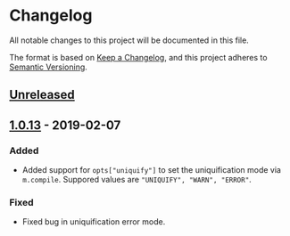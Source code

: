 # Changelog
All notable changes to this project will be documented in this file.

The format is based on [Keep a Changelog](https://keepachangelog.com/en/1.0.0/),
and this project adheres to [Semantic Versioning](https://semver.org/spec/v2.0.0.html).

## [Unreleased]

## [1.0.13] - 2019-02-07
### Added
- Added support for `opts["uniquify"]` to set the uniquification mode via
  `m.compile`. Suppored values are `"UNIQUIFY", "WARN", "ERROR"`.

### Fixed
- Fixed bug in uniquification error mode.

[Unreleased]: https://github.com/leonardt/pycoreir/compare/v1.0.13...HEAD
[1.0.13]: https://github.com/leonardt/pycoreir/compare/v1.0.12...v1.0.13
